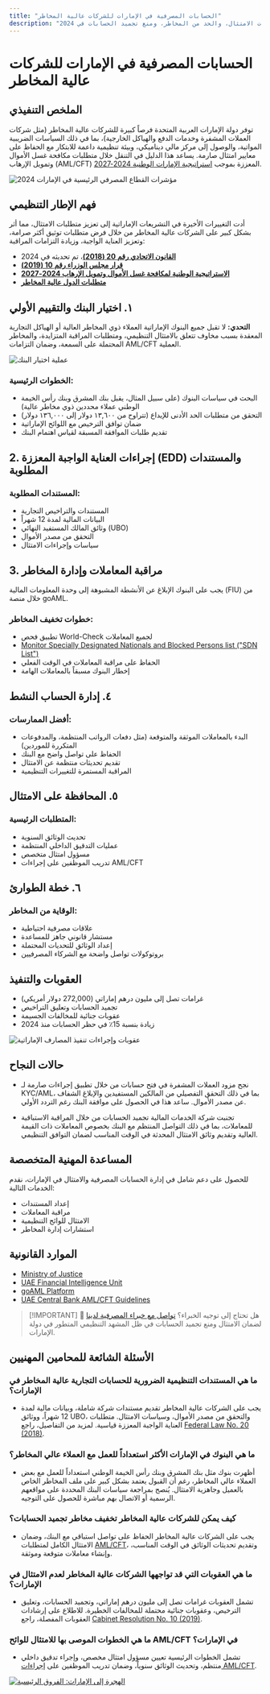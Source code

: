 ```yaml
---
title: "الحسابات المصرفية في الإمارات للشركات عالية المخاطر"
description: "تعرف على كيفية فتح وحماية الحسابات المصرفية في الإمارات للشركات عالية المخاطر. دليل خبير حول متطلبات الامتثال، والحد من المخاطر، ومنع تجميد الحسابات في 2024."
---
```


# الحسابات المصرفية في الإمارات للشركات عالية المخاطر

## الملخص التنفيذي

توفر دولة الإمارات العربية المتحدة فرصاً كبيرة للشركات عالية المخاطر (مثل شركات العملات المشفرة وخدمات الدفع والهياكل الخارجية)، بما في ذلك السياسات الضريبية المواتية، والوصول إلى مركز مالي ديناميكي، وبيئة تنظيمية داعمة للابتكار مع الحفاظ على معايير امتثال صارمة. يساعد هذا الدليل في التنقل خلال متطلبات مكافحة غسل الأموال وتمويل الإرهاب (AML/CFT) المعززة بموجب [استراتيجية الإمارات الوطنية 2024-2027](https://www.mofa.gov.ae/en/mediahub/news/2024/9/5/5-9-2024-uae-uae).

![مؤشرات القطاع المصرفي الرئيسية في الإمارات 2024](/content/uae-banking-stats.svg)

## فهم الإطار التنظيمي

أدت التغييرات الأخيرة في التشريعات الإماراتية إلى تعزيز متطلبات الامتثال، مما أثر بشكل كبير على الشركات عالية المخاطر من خلال فرض متطلبات توثيق أكثر صرامة، وتعزيز العناية الواجبة، وزيادة التزامات المراقبة:

- **[القانون الاتحادي رقم 20 (2018)](https://rulebook.centralbank.ae/en/rulebook/decree-federal-law-no-20-2018-anti-money-laundering-and-combating-financing-terrorism-and)**، تم تحديثه في 2024
- **[قرار مجلس الوزراء رقم 10 (2019)](https://uaelegislation.gov.ae/en/legislations/1015/download)**
- **[الاستراتيجية الوطنية لمكافحة غسل الأموال وتمويل الإرهاب 2024-2027](https://www.namlcftc.gov.ae/en/more/uae-strategy/)**
- **[متطلبات الدول عالية المخاطر](https://rulebook.centralbank.ae/en/rulebook/643-requirements-high-risk-countries)**

## ١. اختيار البنك والتقييم الأولي

**التحدي:** لا تقبل جميع البنوك الإماراتية العملاء ذوي المخاطر العالية أو الهياكل التجارية المعقدة بسبب مخاوف تتعلق بالامتثال التنظيمي، ومتطلبات المراقبة المتزايدة، والمخاطر المحتملة على السمعة، وضمان التزامات AML/CFT العملية.

![عملية اختيار البنك](/content/bank-selection.svg)

### الخطوات الرئيسية:

- البحث في سياسات البنوك (على سبيل المثال، يقبل بنك المشرق وبنك رأس الخيمة الوطني عملاء محددين ذوي مخاطر عالية)
- التحقق من متطلبات الحد الأدنى للإيداع (تتراوح من ١٣,٦٠٠ دولار إلى ١٣٦,٠٠٠ دولار)
- ضمان توافق الترخيص مع اللوائح الإماراتية
- تقديم طلبات الموافقة المسبقة لقياس اهتمام البنك

## 2. إجراءات العناية الواجبة المعززة (EDD) والمستندات المطلوبة

### المستندات المطلوبة:

- المستندات والتراخيص التجارية
- البيانات المالية لمدة 12 شهراً
- وثائق المالك المستفيد النهائي (UBO)
- التحقق من مصدر الأموال
- سياسات وإجراءات الامتثال

## 3. مراقبة المعاملات وإدارة المخاطر

يجب على البنوك الإبلاغ عن الأنشطة المشبوهة إلى وحدة المعلومات المالية (FIU) من خلال منصة goAML.

### خطوات تخفيف المخاطر:

- تطبيق فحص World-Check لجميع المعاملات
- [Monitor Specially Designated Nationals and Blocked Persons list ("SDN List")](https://sanctionssearch.ofac.treas.gov/)
- الحفاظ على مراقبة المعاملات في الوقت الفعلي
- إخطار البنوك مسبقاً بالمعاملات الهامة

## ٤. إدارة الحساب النشط

### أفضل الممارسات:

- البدء بالمعاملات الموثقة والمتوقعة (مثل دفعات الرواتب المنتظمة، والمدفوعات المتكررة للموردين)
- الحفاظ على تواصل واضح مع البنك
- تقديم تحديثات منتظمة عن الامتثال
- المراقبة المستمرة للتغييرات التنظيمية

## ٥. المحافظة على الامتثال

### المتطلبات الرئيسية:

- تحديث الوثائق السنوية
- عمليات التدقيق الداخلي المنتظمة
- مسؤول امتثال متخصص
- تدريب الموظفين على إجراءات AML/CFT

## ٦. خطة الطوارئ

### الوقاية من المخاطر:

- علاقات مصرفية احتياطية
- مستشار قانوني جاهز للمساعدة
- إعداد الوثائق للتحديات المحتملة
- بروتوكولات تواصل واضحة مع الشركاء المصرفيين

## العقوبات والتنفيذ

- غرامات تصل إلى مليون درهم إماراتي (272,000 دولار أمريكي)
- تجميد الحسابات وتعليق التراخيص
- عقوبات جنائية للمخالفات الجسيمة
- زيادة بنسبة 15٪ في حظر الحسابات منذ 2024

![عقوبات وإجراءات تنفيذ المصارف الإماراتية](/content/penalties-enforcement.svg)

## حالات النجاح

- نجح مزود العملات المشفرة في فتح حسابات من خلال تطبيق إجراءات صارمة لـ KYC/AML، بما في ذلك التحقق التفصيلي من المالكين المستفيدين والإبلاغ الشفاف عن مصدر الأموال. ساعد هذا في الحصول على موافقة البنك رغم التردد الأولي.

- تجنبت شركة الخدمات المالية تجميد الحسابات من خلال المراقبة الاستباقية للمعاملات، بما في ذلك التواصل المنتظم مع البنك بخصوص المعاملات ذات القيمة العالية وتقديم وثائق الامتثال المحدثة في الوقت المناسب لضمان التوافق التنظيمي.

## المساعدة المهنية المتخصصة

للحصول على دعم شامل في إدارة الحسابات المصرفية والامتثال في الإمارات، نقدم الخدمات التالية:

- إعداد المستندات
- مراقبة المعاملات
- الامتثال للوائح التنظيمية
- استشارات إدارة المخاطر

## الموارد القانونية

- [Ministry of Justice](https://www.moj.gov.ae)
- [UAE Financial Intelligence Unit](https://www.uaefiu.gov.ae)
- [goAML Platform](https://goaml.ae)
- [UAE Central Bank AML/CFT Guidelines](https://www.centralbank.ae/en/our-operations/anti-money-laundering-aml/)

> [!IMPORTANT] 💜 هل تحتاج إلى توجيه الخبراء؟
> [تواصل مع خبراء المصرفية لدينا](../../resources/contacts) لضمان الامتثال ومنع تجميد الحسابات في ظل المشهد التنظيمي المتطور في دولة الإمارات.

## الأسئلة الشائعة للمحامين المهنيين

### ما هي المستندات التنظيمية الضرورية للحسابات التجارية عالية المخاطر في الإمارات؟

- يجب على الشركات عالية المخاطر تقديم مستندات شركة شاملة، وبيانات مالية لمدة 12 شهراً، ووثائق UBO، والتحقق من مصدر الأموال، وسياسات الامتثال. متطلبات العناية الواجبة المعززة قياسية. لمزيد من التفاصيل، راجع [Federal Law No. 20 (2018)](https://rulebook.centralbank.ae/en/rulebook/decree-federal-law-no-20-2018-anti-money-laundering-and-combating-financing-terrorism-and).

### ما هي البنوك في الإمارات الأكثر استعداداً للعمل مع العملاء عالي المخاطر؟

- أظهرت بنوك مثل بنك المشرق وبنك رأس الخيمة الوطني استعداداً للعمل مع بعض العملاء عالي المخاطر، رغم أن القبول يعتمد بشكل كبير على ملف المخاطر الخاص بالعميل وجاهزية الامتثال. يُنصح بمراجعة سياسات البنك المحددة على مواقعهم الرسمية أو الاتصال بهم مباشرة للحصول على التوجيه.

### كيف يمكن للشركات عالية المخاطر تخفيف مخاطر تجميد الحسابات؟

- يجب على الشركات عالية المخاطر الحفاظ على تواصل استباقي مع البنك، وضمان الامتثال الكامل لمتطلبات [AML/CFT](https://www.centralbank.ae/en/our-operations/anti-money-laundering-aml/)، وتقديم تحديثات الوثائق في الوقت المناسب، وإنشاء معاملات متوقعة وموثقة.

### ما هي العقوبات التي قد تواجهها الشركات عالية المخاطر لعدم الامتثال في الإمارات؟

- تشمل العقوبات غرامات تصل إلى مليون درهم إماراتي، وتجميد الحسابات، وتعليق الترخيص، وعقوبات جنائية محتملة للمخالفات الخطيرة. للاطلاع على إرشادات العقوبات المفصلة، راجع [Cabinet Resolution No. 10 (2019)](https://uaelegislation.gov.ae/en/legislations/1015/download).

### ما هي الخطوات الموصى بها للامتثال للوائح AML/CFT في الإمارات؟

- تشمل الخطوات الرئيسية تعيين مسؤول امتثال مخصص، وإجراء تدقيق داخلي منتظم، وتحديث الوثائق سنوياً، وضمان تدريب الموظفين على [إجراءات AML/CFT](https://rulebook.centralbank.ae/en/rulebook/cabinet-decision-58-2020-beneficial-owner-procedures).

[![الهجرة إلى الإمارات: الفروق الرئيسية](/content/uae-immigration.svg)](../company-registration/benefits-problems.md)